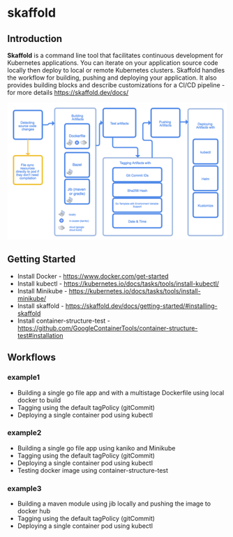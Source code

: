# skaffold
## Introduction
**Skaffold** is a command line tool that facilitates continuous development for Kubernetes applications. You can iterate on your application source code locally then deploy to local or remote Kubernetes clusters. Skaffold handles the workflow for building, pushing and deploying your application. It also provides building blocks and describe customizations for a CI/CD pipeline - for more details https://skaffold.dev/docs/

![Alt text](./images/architecture.png "Skaffold Architecture")

## Getting Started
* Install Docker - https://www.docker.com/get-started 
* Install kubectl - https://kubernetes.io/docs/tasks/tools/install-kubectl/ 
* Install Minikube - https://kubernetes.io/docs/tasks/tools/install-minikube/ 
* Install skaffold - https://skaffold.dev/docs/getting-started/#installing-skaffold 
* Install container-structure-test - https://github.com/GoogleContainerTools/container-structure-test#installation 

## Workflows
### example1
- Building a single go file app and with a multistage Dockerfile using local docker to build
- Tagging using the default tagPolicy (gitCommit)
- Deploying a single container pod using kubectl
### example2
- Building a single go file app using kaniko and Minikube
- Tagging using the default tagPolicy (gitCommit)
- Deploying a single container pod using kubectl
- Testing docker image using container-structure-test
### example3
- Building a maven module using jib locally and pushing the image to docker hub
- Tagging using the default tagPolicy (gitCommit)
- Deploying a single container pod using kubectl